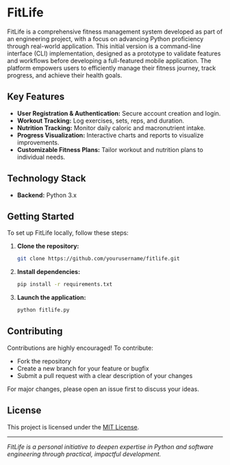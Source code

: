 # FitLife
FitLife is a comprehensive fitness management system developed as part of an engineering project, with a focus on advancing Python proficiency through real-world application. This initial version is a command-line interface (CLI) implementation, designed as a prototype to validate features and workflows before developing a full-featured mobile application. The platform empowers users to efficiently manage their fitness journey, track progress, and achieve their health goals.

## Key Features

- **User Registration & Authentication:** Secure account creation and login.
- **Workout Tracking:** Log exercises, sets, reps, and duration.
- **Nutrition Tracking:** Monitor daily caloric and macronutrient intake.
- **Progress Visualization:** Interactive charts and reports to visualize improvements.
- **Customizable Fitness Plans:** Tailor workout and nutrition plans to individual needs.

## Technology Stack

- **Backend:** Python 3.x

## Getting Started

To set up FitLife locally, follow these steps:

1. **Clone the repository:**
    ```bash
    git clone https://github.com/yourusername/fitlife.git
    ```
2. **Install dependencies:**
    ```bash
    pip install -r requirements.txt
    ```
3. **Launch the application:**
    ```bash
    python fitlife.py
    ```

## Contributing

Contributions are highly encouraged! To contribute:

- Fork the repository
- Create a new branch for your feature or bugfix
- Submit a pull request with a clear description of your changes

For major changes, please open an issue first to discuss your ideas.

## License

This project is licensed under the [MIT License](LICENSE).

---

*FitLife is a personal initiative to deepen expertise in Python and software engineering through practical, impactful development.*